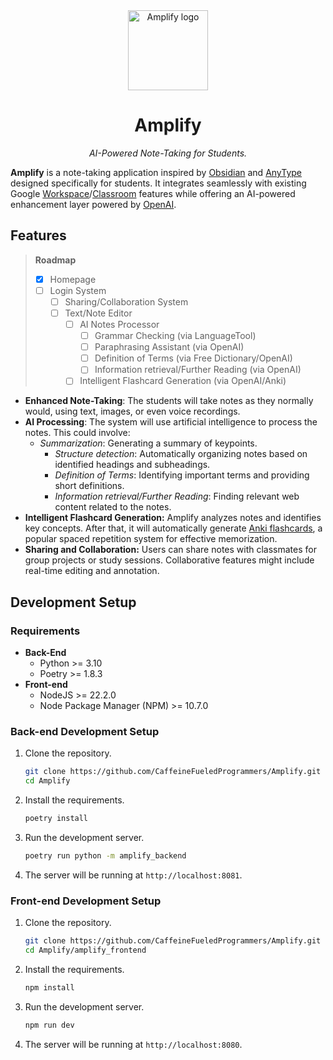 <div align="center">
    <img src="https://github.com/CaffeineFueledProgrammers/Amplify/raw/main/amplify_frontend/src/assets/A.png" alt="Amplify logo" width="128" />
    <h1>Amplify</h1>
</div>

<p align="center"><i>AI-Powered Note-Taking for Students.</i></p>

**Amplify** is a note-taking application inspired by [Obsidian](https://obsidian.md/) and [AnyType](https://anytype.io/) designed specifically for students. It integrates seamlessly with existing Google [Workspace](https://workspace.google.com/)/[Classroom](https://classroom.google.com/) features while offering an AI-powered enhancement layer powered by [OpenAI](https://openai.com/).

## Features

> **Roadmap**
>
> -   [x] Homepage
> -   [ ] Login System
>     -   [ ] Sharing/Collaboration System
>     -   [ ] Text/Note Editor
>         -   [ ] AI Notes Processor
>             -   [ ] Grammar Checking (via LanguageTool)
>             -   [ ] Paraphrasing Assistant (via OpenAI)
>             -   [ ] Definition of Terms (via Free Dictionary/OpenAI)
>             -   [ ] Information retrieval/Further Reading (via OpenAI)
>         -   [ ] Intelligent Flashcard Generation (via OpenAI/Anki)

-   **Enhanced Note-Taking**: The students will take notes as they normally would, using text, images, or even voice recordings.
-   **AI Processing**: The system will use artificial intelligence to process the notes. This could involve:
    -   _Summarization_: Generating a summary of keypoints.
        -   _Structure detection_: Automatically organizing notes based on identified headings and subheadings.
        -   _Definition of Terms_: Identifying important terms and providing short definitions.
        -   _Information retrieval/Further Reading_: Finding relevant web content related to the notes.
-   **Intelligent Flashcard Generation:** Amplify analyzes notes and identifies key concepts. After that, it will automatically generate [Anki flashcards](https://apps.ankiweb.net/), a popular spaced repetition system for effective memorization.
-   **Sharing and Collaboration:** Users can share notes with classmates for group projects or study sessions. Collaborative features might include real-time editing and annotation.

## Development Setup

### Requirements

-   **Back-End**
    -   Python >= 3.10
    -   Poetry >= 1.8.3
-   **Front-end**
    -   NodeJS >= 22.2.0
    -   Node Package Manager (NPM) >= 10.7.0

### Back-end Development Setup

1. Clone the repository.

    ```bash
    git clone https://github.com/CaffeineFueledProgrammers/Amplify.git
    cd Amplify
    ```

2. Install the requirements.

    ```bash
    poetry install
    ```

3. Run the development server.

    ```bash
    poetry run python -m amplify_backend
    ```

4. The server will be running at `http://localhost:8081`.

### Front-end Development Setup

1. Clone the repository.

    ```bash
    git clone https://github.com/CaffeineFueledProgrammers/Amplify.git
    cd Amplify/amplify_frontend
    ```

2. Install the requirements.

    ```bash
    npm install
    ```

3. Run the development server.

    ```bash
    npm run dev
    ```

4. The server will be running at `http://localhost:8080`.
